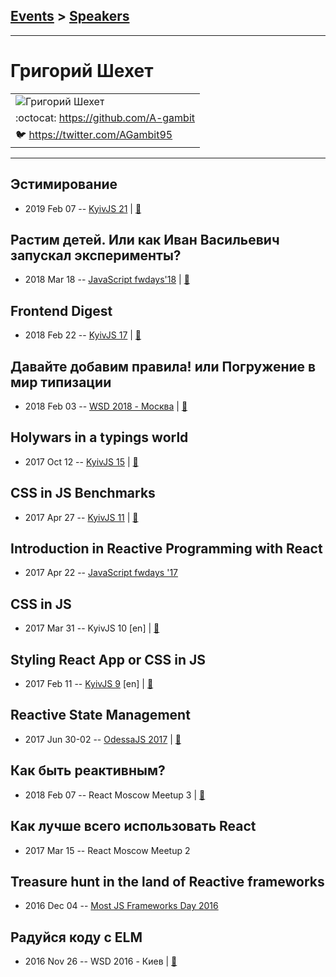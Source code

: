 ## [Events](../README.md) > [Speakers](../speakers.md)
---

# Григорий Шехет

| |
| --- |
| ![Григорий Шехет](https://avatars.io/twitter/AGambit95/large)
| :octocat:  [https:&#x2F;&#x2F;github.com&#x2F;A-gambit](https://github.com/A-gambit)
| :bird:  [https:&#x2F;&#x2F;twitter.com&#x2F;AGambit95](https://twitter.com/AGambit95)

---
## Эстимирование
- 2019 Feb 07 -- [KyivJS 21](https://www.youtube.com/watch?v=xu7cBk-STx4)  | [:notebook:](https://drive.google.com/file/d/1F-5hei901Z8m26F53gigWlkbjTdgejP7/view)  
## Растим детей. Или как Иван Васильевич запускал эксперименты?
- 2018 Mar 18 -- [JavaScript fwdays&#39;18](https://youtu.be/7cnBuA0LAGg)  | [:notebook:](https://www.slideshare.net/fwdays/ss-91307851)  
## Frontend Digest
- 2018 Feb 22 -- [KyivJS 17](https://youtu.be/1DsYgEPTUrA)  | [:notebook:](https://drive.google.com/file/d/1AwvzL4mLHycn9zYaFNRTJ98UY79L3cAM/view)  
## Давайте добавим правила! или Погружение в мир типизации
- 2018 Feb 03 -- [WSD 2018 - Москва](https://www.youtube.com/watch?v=lOo5zB-m6EU)  | [:notebook:](https://wsd.events/2018/02/03/pres/type-dive.pdf)  
## Holywars in a typings world
- 2017 Oct 12 -- [KyivJS 15](https://www.youtube.com/watch?v=rv-5FtJxNic)  | [:notebook:](https://drive.google.com/file/d/0B4xFRFS363tpZXJRX2V4Z25WaTQ/view)  
## CSS in JS Benchmarks
- 2017 Apr 27 -- [KyivJS 11](https://www.youtube.com/watch?v=m9k2Kkg82do)  | [:notebook:](https://drive.google.com/file/d/0B4xFRFS363tpeGNpYUhaVjRfNzQ/view)  
## Introduction in Reactive Programming with React
- 2017 Apr 22 -- [JavaScript fwdays &#39;17](https://frameworksdays.com/event/js-frameworks-day-2017/review/introduction-in-reactive-programming)    
## CSS in JS
- 2017 Mar 31 -- KyivJS 10 [en] | [:notebook:](https://goo.gl/zsLCM6)  
## Styling React App or CSS in JS
- 2017 Feb 11 -- [KyivJS 9](https://www.youtube.com/watch?v=qqWHPEkfmrc) [en] | [:notebook:](https://drive.google.com/file/d/0B65dEGRmB3ViWmZJem9DQi1BblE/view)  
## Reactive State Management
- 2017 Jun 30-02 -- [OdessaJS 2017](https://www.youtube.com/watch?v=ALoiGs5NeSs)  | [:notebook:](https://www.slideshare.net/OdessaJSConf/gregory-shehet-reactive-state-managment)  
## Как быть реактивным?
- 2018 Feb 07 -- React Moscow Meetup 3  | [:notebook:](https://yadi.sk/i/eHEqj5oL3SDRqZ)  
## Как лучше всего использовать React
- 2017 Mar 15 -- React Moscow Meetup 2    
## Treasure hunt in the land of Reactive frameworks
- 2016 Dec 04 -- [Most JS Frameworks Day 2016](https://frameworksdays.com/event/most-js-fwdays-2016/review/reactive-frameworks)    
## Радуйся коду с ELM
- 2016 Nov 26 -- WSD 2016 - Киев  | [:notebook:](https://wsd.events/2016/11/26/pres/enjoy-elm.pdf)  
